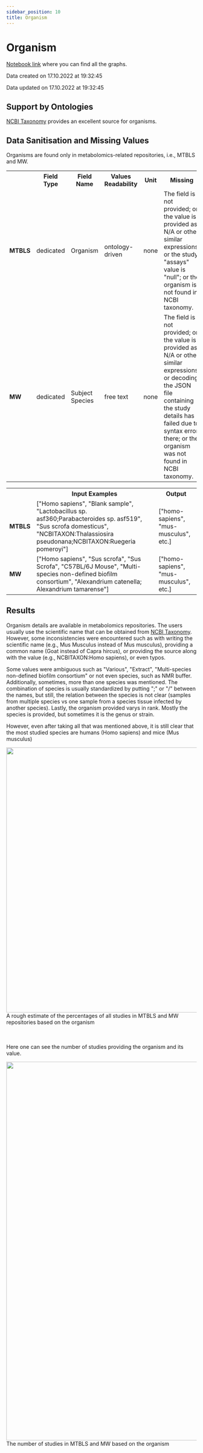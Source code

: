 ```yaml
---
sidebar_position: 10
title: Organism
---
```


# Organism
[Notebook link](https://github.com/NFDI4Chem/repo-scripts/blob/main/notebooks/organism.ipynb) where you can find all the graphs.

Data created on 17.10.2022 at 19:32:45

Data updated on 17.10.2022 at 19:32:45

## Support by Ontologies
[NCBI Taxonomy](https://www.ncbi.nlm.nih.gov/taxonomy) provides an excellent source for organisms. 

## Data Sanitisation and Missing Values
Organisms are found only in metabolomics-related repositories, i.e., MTBLS and MW. 

<table>
  <tr>
    <th></th>
    <th>Field Type</th>
    <th>Field Name</th>
    <th>Values Readability</th>
    <th>Unit</th>
    <th>Missing</th>
  </tr>
  <tr>
    <td><b>MTBLS</b></td>
    <td>dedicated</td>
    <td>Organism</td>
    <td>ontology-driven</td>
    <td>none</td>
    <td>The field is not provided; or the value is provided as N/A or other similar expressions; or the study "assays" value is "null"; or the organism is not found in NCBI taxonomy.</td>
  </tr>
  <tr>
    <td><b>MW</b></td>
    <td>dedicated</td>
    <td>Subject Species</td>
    <td>free text</td>
    <td>none</td>
    <td>The field is not provided; or the value is provided as N/A or other similar expressions; or decoding the JSON file containing the study details has failed due to syntax error there; or the organism was not found in NCBI taxonomy.</td>
  </tr>
</table>

<table>
  <tr>
    <th></th>
    <th>Input Examples</th>
    <th>Output</th>
  </tr>
  <tr>
    <td><b>MTBLS</b></td>
    <td>["Homo sapiens", "Blank sample", "Lactobacillus sp. asf360;Parabacteroides sp. asf519",   "Sus scrofa domesticus", "NCBITAXON:Thalassiosira pseudonana;NCBITAXON:Ruegeria pomeroyi"]</td>
    <td>["homo-sapiens", "mus-musculus", etc.]</td>
  </tr>
  <tr>
    <td><b>MW</b></td>
    <td>["Homo sapiens", "Sus scrofa", "Sus Scrofa", "C57BL/6J Mouse",  "Multi-species non-defined biofilm consortium", "Alexandrium catenella; Alexandrium tamarense"]</td>
    <td>["homo-sapiens", "mus-musculus", etc.]</td>
  </tr>
</table>

## Results
Organism details are available in metabolomics repositories. The users usually use the scientific name that can be obtained from [NCBI Taxonomy](https://www.ncbi.nlm.nih.gov/taxonomy). However, some inconsistencies were encountered such as with writing the scientific name (e.g.,  Mus Musculus instead of Mus musculus), providing a common name (Goat instead of Capra hircus), or providing the source along with the value (e.g., NCBITAXON:Homo sapiens), or even typos.

Some values were ambiguous such as "Various", "Extract", "Multi-species non-defined biofilm consortium" or not even species, such as NMR buffer. Additionally, sometimes, more than one species was mentioned. The combination of species is usually standardized by putting ";" or "/" between the names, but still, the relation between the species is not clear (samples from multiple species vs one sample from a species tissue infected by another species). Lastly, the organism provided varys in rank. Mostly the species is provided, but sometimes it is the genus or strain.  

However, even after taking all that was mentioned above, it is still clear that the most studied species are humans (Homo sapiens) and mice (Mus musculus)
<div style={{textAlign: 'center'}}>
<img src="/img/analysis/org/all.png" width="700"/>
<figcaption>A rough estimate of the percentages of all studies in MTBLS and MW repositories based on the organism</figcaption>
</div>
<br></br>

Here one can see the number of studies providing the organism and its value.
<div style={{textAlign: 'center'}}>
<img src="/img/analysis/org/h.png" width="1000"/>
<figcaption>The number of studies in MTBLS and MW based on the organism</figcaption>
</div>